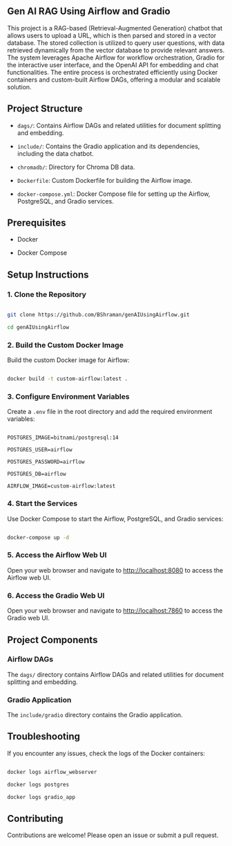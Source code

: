 ## Gen AI  RAG Using Airflow and Gradio

This project is a RAG-based (Retrieval-Augmented Generation) chatbot that allows users to upload a URL, which is then parsed and stored in a vector database. The stored collection is utilized to query user questions, with data retrieved dynamically from the vector database to provide relevant answers. The system leverages Apache Airflow for workflow orchestration, Gradio for the interactive user interface, and the OpenAI API for embedding and chat functionalities. The entire process is orchestrated efficiently using Docker containers and custom-built Airflow DAGs, offering a modular and scalable solution.
 

## Project Structure

 

- `dags/`: Contains Airflow DAGs and related utilities for document splitting and embedding.

- `include/`: Contains the Gradio application and its dependencies, including the data chatbot.

- `chromadb/`: Directory for Chroma DB data.

- `Dockerfile`: Custom Dockerfile for building the Airflow image.

- `docker-compose.yml`: Docker Compose file for setting up the Airflow, PostgreSQL, and Gradio services.

 

## Prerequisites

 

- Docker

- Docker Compose

 

## Setup Instructions

 

### 1. Clone the Repository

 

```sh

git clone https://github.com/BShraman/genAIUsingAirflow.git

cd genAIUsingAirflow

```

 

### 2. Build the Custom Docker Image

 

Build the custom Docker image for Airflow:

 

```sh

docker build -t custom-airflow:latest .

```

 

### 3. Configure Environment Variables

 

Create a `.env` file in the root directory and add the required environment variables:

 

```env

POSTGRES_IMAGE=bitnami/postgresql:14

POSTGRES_USER=airflow

POSTGRES_PASSWORD=airflow

POSTGRES_DB=airflow

AIRFLOW_IMAGE=custom-airflow:latest

```

 

### 4. Start the Services

 

Use Docker Compose to start the Airflow, PostgreSQL, and Gradio services:

 

```sh

docker-compose up -d

```

 

### 5. Access the Airflow Web UI

 

Open your web browser and navigate to [http://localhost:8080](http://localhost:8080) to access the Airflow web UI.

 

### 6. Access the Gradio Web UI

 

Open your web browser and navigate to [http://localhost:7860](http://localhost:7860) to access the Gradio web UI.

 

## Project Components

 

### Airflow DAGs

 

The `dags/` directory contains Airflow DAGs and related utilities for document splitting and embedding.

 

### Gradio Application

 

The `include/gradio` directory contains the Gradio application.

 

## Troubleshooting

 

If you encounter any issues, check the logs of the Docker containers:

 

```sh

docker logs airflow_webserver

docker logs postgres

docker logs gradio_app

```

## Contributing

 

Contributions are welcome! Please open an issue or submit a pull request.
